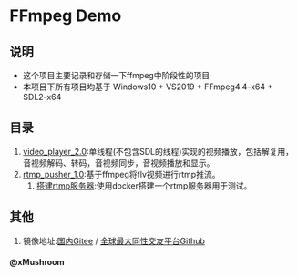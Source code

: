 # FFmpeg Demo

## 说明
+   这个项目主要记录和存储一下ffmpeg中阶段性的项目
+   本项目下所有项目均基于 Windows10 + VS2019 + FFmpeg4.4-x64 + SDL2-x64

## 目录
1.  [video_player_2.0](./video_player_2.0):单线程(不包含SDL的线程)实现的视频播放，包括解复用，音视频解码、转码，音视频同步，音视频播放和显示。
2.  [rtmp_pusher_1.0](./rtmp_pusher_1.0):基于ffmpeg将flv视频进行rtmp推流。
    1.  [搭建rtmp服务器](./rtmp_pusher_1.0/搭建rtmp服务器.md):使用docker搭建一个rtmp服务器用于测试。

## 其他
1.  镜像地址:[国内Gitee](https://gitee.com/xmushroom/x_ffmpeg) / [全球最大同性交友平台Github](https://github.com/Mushroom0709/x_ffmpeg)

#### @xMushroom